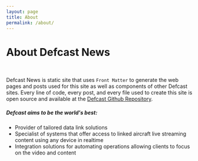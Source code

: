 ```yaml
---
layout: page
title: About
permalink: /about/
---
```


# About Defcast News
<br />

Defcast News is static site that uses `Front Matter` to generate the web pages and posts used for this site as well as components of other Defcast sites. Every line of code, every post, and every file used to create this site is open source and available at the [Defcast Github Repository](http://github.com/defcast/defcast.github.io).

##### Defcast aims to be the world's best:

- Provider of tailored data link solutions
- Specialist of systems that offer access to linked aircraft live streaming content using any device in realtime
- Integration solutions for automating operations allowing clients to focus on the video and content

